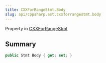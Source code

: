 ```yaml
---
title: CXXForRangeStmt.Body
slug: api/cppsharp.ast.cxxforrangestmt.body
---
```

Property in [CXXForRangeStmt](/api/cppsharp/ast/cxxforrangestmt)

## Summary



```csharp
public Stmt Body { get; set; }
```

